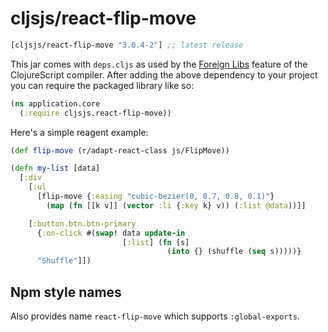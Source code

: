 # cljsjs/react-flip-move

[](dependency)
```clojure
[cljsjs/react-flip-move "3.0.4-2"] ;; latest release
```
[](/dependency)

This jar comes with `deps.cljs` as used by the [Foreign Libs][flibs] feature
of the ClojureScript compiler. After adding the above dependency to your project
you can require the packaged library like so:

```clojure
(ns application.core
  (:require cljsjs.react-flip-move))
```

Here's a simple reagent example:

```clojure
(def flip-move (r/adapt-react-class js/FlipMove))

(defn my-list [data]
  [:div
    [:ul
      [flip-move {:easing "cubic-bezier(0, 0.7, 0.8, 0.1)"}
        (map (fn [[k v]] (vector :li {:key k} v)) (:list @data))]]

    [:button.btn.btn-primary
      {:on-click #(swap! data update-in
                         [:list] (fn [s]
                                   (into {} (shuffle (seq s)))))}
      "Shuffle"]])
```

## Npm style names

Also provides name `react-flip-move` which supports `:global-exports`.

[flibs]: https://clojurescript.org/reference/packaging-foreign-deps
